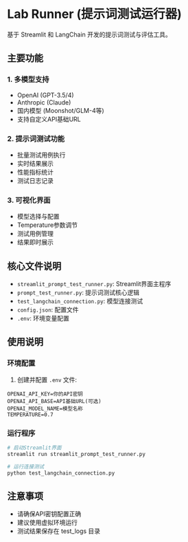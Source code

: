 # Lab Runner (提示词测试运行器)

基于 Streamlit 和 LangChain 开发的提示词测试与评估工具。

## 主要功能

### 1. 多模型支持
- OpenAI (GPT-3.5/4)
- Anthropic (Claude)
- 国内模型 (Moonshot/GLM-4等)
- 支持自定义API基础URL

### 2. 提示词测试功能
- 批量测试用例执行
- 实时结果展示
- 性能指标统计
- 测试日志记录

### 3. 可视化界面
- 模型选择与配置
- Temperature参数调节
- 测试用例管理
- 结果即时展示

## 核心文件说明

- `streamlit_prompt_test_runner.py`: Streamlit界面主程序
- `prompt_test_runner.py`: 提示词测试核心逻辑
- `test_langchain_connection.py`: 模型连接测试
- `config.json`: 配置文件
- `.env`: 环境变量配置

## 使用说明

### 环境配置
1. 创建并配置 `.env` 文件:
```env
OPENAI_API_KEY=你的API密钥
OPENAI_API_BASE=API基础URL(可选)
OPENAI_MODEL_NAME=模型名称
TEMPERATURE=0.7
```

### 运行程序
```bash
# 启动Streamlit界面
streamlit run streamlit_prompt_test_runner.py

# 运行连接测试
python test_langchain_connection.py
```

## 注意事项
- 请确保API密钥配置正确
- 建议使用虚拟环境运行
- 测试结果保存在 test_logs 目录
